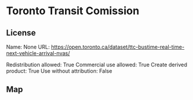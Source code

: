 # Toronto Transit Comission
    
## License

Name: None
URL: https://open.toronto.ca/dataset/ttc-bustime-real-time-next-vehicle-arrival-nvas/

Redistribution allowed: True
Commercial use allowed: True
Create derived product: True
Use without attribution: False

## Map

<WorldMap topic="stefan/public-transport/Toronto_Transit_Comission/vehicle_positions/#" />
